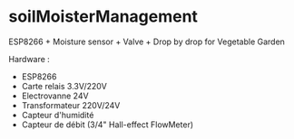 # soilMoisterManagement
ESP8266 + Moisture sensor + Valve + Drop by drop for Vegetable Garden

Hardware :
- ESP8266
- Carte relais 3.3V/220V
- Electrovanne 24V
- Transformateur 220V/24V
- Capteur d'humidité
- Capteur de débit (3/4" Hall-effect FlowMeter)
